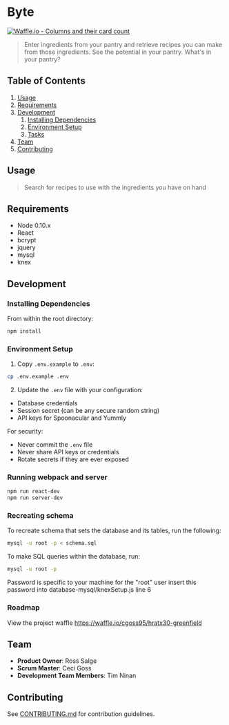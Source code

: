 # Byte
[![Waffle.io - Columns and their card count](https://badge.waffle.io/80a914d46b5bfb2b1f52e16fd9c246f0fb12991aecefdc4cb1c430a9f5128487.svg?columns=all)](https://waffle.io/cgoss95/hratx30-greenfield)

> Enter ingredients from your pantry and retrieve recipes you can make from those ingredients. See the potential in your pantry. What's in your pantry?

## Table of Contents

1. [Usage](#Usage)
1. [Requirements](#requirements)
1. [Development](#development)
    1. [Installing Dependencies](#installing-dependencies)
    1. [Environment Setup](#environment-setup)
    1. [Tasks](#tasks)
1. [Team](#team)
1. [Contributing](#contributing)

## Usage

> Search for recipes to use with the ingredients you have on hand

## Requirements

- Node 0.10.x
- React
- bcrypt
- jquery
- mysql
- knex


## Development

### Installing Dependencies

From within the root directory:

```sh
npm install
```

### Environment Setup

1. Copy `.env.example` to `.env`:
```sh
cp .env.example .env
```

2. Update the `.env` file with your configuration:
- Database credentials
- Session secret (can be any secure random string)
- API keys for Spoonacular and Yummly

For security:
- Never commit the `.env` file
- Never share API keys or credentials
- Rotate secrets if they are ever exposed

### Running webpack and server

```sh
npm run react-dev
npm run server-dev
```

### Recreating schema

To recreate schema that sets the database and its tables, run the following:

```sh
mysql -u root -p < schema.sql
```

To make SQL queries within the database, run:
``` sh
mysql -u root -p
```

Password is specific to your machine for the "root" user
insert this password into database-mysql/knexSetup.js line 6

### Roadmap

View the project waffle https://waffle.io/cgoss95/hratx30-greenfield

## Team
  - __Product Owner__: Ross Salge
  - __Scrum Master__: Ceci Goss
  - __Development Team Members__: Tim Ninan


## Contributing

See [CONTRIBUTING.md](CONTRIBUTING.md) for contribution guidelines.
